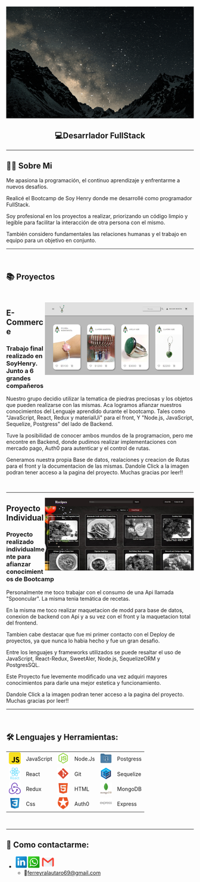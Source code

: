 <p>
<a >
<img height="300px" width="100%" src="./assets/holaMundo-dev.gif"/>
</a>
</p>

<h2 align="center">
  💻Desarrlador FullStack
</h2>

---

## **🧑🏾 Sobre Mi**

<p>
Me apasiona la programación, el continuo aprendizaje y enfrentarme a nuevos desafíos.

Realicé el Bootcamp de Soy Henry donde me desarrollé como programador FullStack.

Soy profesional en los proyectos a realizar, priorizando un código limpio y legible para facilitar la interacción de otra persona con el mismo.

También considero fundamentales las relaciones humanas y el trabajo en equipo para un objetivo en conjunto.

</p>

---

&nbsp;

## **📚 Proyectos**

&nbsp;

<a href="https://frontend-pf-g1.vercel.app/">
<img src="./images/henryEcommerce.jpg" alt="E-commerce HenryDiamonds"  align="right">     
</a>

## E-Commerce

<p width='40%' height="100%"align="rigth"> 
    <h3>Trabajo final realizado en SoyHenry. Junto a 6 grandes compañeros</h3>
    Nuestro grupo decidio utilizar la tematica de piedras preciosas y los objetos que pueden realizarse con las mismas.
    Aca logramos afianzar nuestros conocimientos del Lenguaje aprendido durante el bootcamp. Tales como "JavaScript, React, Redux y materialUi" para el front, Y "Node.js, JavaScript, Sequelize, Postgress" del lado de Backend.
    <p>Tuve la posibilidad de conocer ambos mundos de la programacion, pero me encontre en Backend, donde pudimos realizar implementaciones con mercado pago, Auth0 para autenticar y el control de rutas.</p>
    <p>Generamos nuestra propia Base de datos, realaciones y creacion de Rutas para el front y la documentacion de las mismas. Dandole Click a la imagen podran tener acceso a la pagina del proyecto. Muchas gracias por leer!!</p>
 </p>

&nbsp;&nbsp;

---

<a href="https://frontend-pf-g1.vercel.app/">
<img src="./images/HenryProyIndividual.jpg" alt="Proyecto Individual Spooncular"  align="right">     
</a>

## Proyecto Individual

<p width='40%' height="100%"align="rigth"> 
    <h3>Proyecto realizado individualmente para afianzar conocimientos de Bootcamp</h3>
    Personalmente me toco trabajar con el consumo de una Api llamada "Spooncular". La misma tenia temática de recetas.
    <p>En la misma me toco realizar maquetacion de modd para base de datos, conexion de backend con Api y a su vez con el front y la maquetacion total del frontend.</p>
    <p>Tambien cabe destacar que fue mi primer contacto con el Deploy de proyectos, ya que nunca lo habia hecho y fue un gran desafio.</p>
    <p>Entre los lenguajes y frameworks utilizados se puede resaltar el uso de JavaScript, React-Redux, SweetAler, Node.js, SequelizeORM y PostgresSQL.  </p>
    <p>Este Proyecto fue levemente modificado una vez adquiri mayores conocimientos para darle una mejor estetica y funcionamiento. </p>
    Dandole Click a la imagen podran tener acceso a la pagina del proyecto. Muchas gracias por leer!!
 </p>
 
---
&nbsp;
## **🛠 Lenguajes y Herramientas:**

<p  width='40%' align="center">

|                                       |            |                               |         |                                     |           |
| ------------------------------------- | ---------- | ----------------------------- | ------- | ----------------------------------- | --------- |
| ![javascript](./icons/javascript.png) | JavaScript | ![nodejs](./icons/nodejs.png) | Node.Js | ![postgres](./icons/postgres.png)   | Postgress |
| ![react](./icons/react.png)           | React      | ![git](./icons/git.png)       | Git     | ![sequelize](./icons/sequelize.png) | Sequelize |
| ![redux](./icons/redux.png)           | Redux      | ![html](./icons/html.png)     | HTML    | ![mongodb](./icons/mongodb.png)     | MongoDB   |
| ![css](./icons/css.png)               | Css        | ![auth0](./icons/auth0.png)   | Auth0   | ![express](./icons/express.png)     | Express   |

</p>

&nbsp;

---

## **📎 Como contactarme:**

- <a href="https://www.linkedin.com/in/lautaro-ferreyra-6713201ba/" target="_blank"><img src="./icons/link.png" width="7%" /></a><a href="https://api.whatsapp.com/send?phone=3513348627" target="_blank"><img src="./icons/wsp.png" width="7%" /></a>
  <a href="mailto: ferreyralautaro69@gmail.com?" target="_blank"><img src="./icons/gmail.png" width="7%" /></a>
  - 📧ferreyralautaro69@gmail.com
